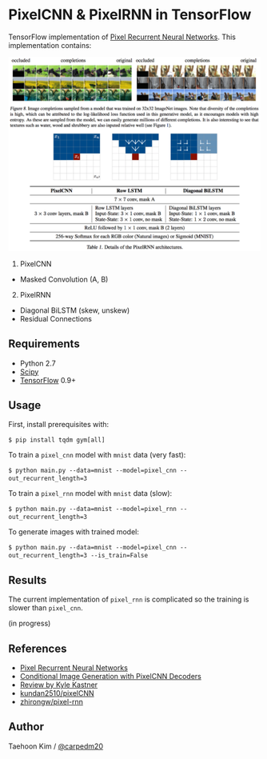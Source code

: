 # PixelCNN & PixelRNN in TensorFlow

TensorFlow implementation of [Pixel Recurrent Neural Networks](https://arxiv.org/abs/1601.06759). This implementation contains:

![model](./assets/model.png)

1. PixelCNN
  - Masked Convolution (A, B)
2. PixelRNN
  - Diagonal BiLSTM (skew, unskew)
  - Residual Connections


## Requirements

- Python 2.7
- [Scipy](https://www.scipy.org/)
- [TensorFlow](https://www.tensorflow.org/) 0.9+


## Usage

First, install prerequisites with:

    $ pip install tqdm gym[all]

To train a `pixel_cnn` model with `mnist` data (very fast):

    $ python main.py --data=mnist --model=pixel_cnn --out_recurrent_length=3

To train a `pixel_rnn` model with `mnist` data (slow):

    $ python main.py --data=mnist --model=pixel_rnn --out_recurrent_length=3

To generate images with trained model: 

    $ python main.py --data=mnist --model=pixel_cnn --out_recurrent_length=3 --is_train=False


## Results

The current implementation of `pixel_rnn` is complicated so the training is slower than `pixel_cnn`.

(in progress)


## References

- [Pixel Recurrent Neural Networks](https://arxiv.org/abs/1601.06759)
- [Conditional Image Generation with PixelCNN Decoders](https://arxiv.org/abs/1606.05328)
- [Review by Kyle Kastner](https://github.com/tensorflow/magenta/blob/master/magenta/reviews/pixelrnn.md)
- [kundan2510/pixelCNN](https://github.com/kundan2510/pixelCNN)
- [zhirongw/pixel-rnn](https://github.com/zhirongw/pixel-rnn)


## Author

Taehoon Kim / [@carpedm20](http://carpedm20.github.io/)
